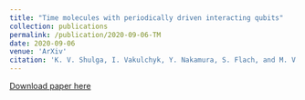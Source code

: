 ```yaml
---
title: "Time molecules with periodically driven interacting qubits"
collection: publications
permalink: /publication/2020-09-06-TM
date: 2020-09-06
venue: 'ArXiv'
citation: 'K. V. Shulga, I. Vakulchyk, Y. Nakamura, S. Flach, and M. V. Fistul. <i>arXiv:2009.02722</i>. <i>https://iopscience.iop.org/article/10.1088/2058-9565/abffbc</i>'
---
```

[Download paper here](http://kirill-shulga.github.io/files/TM.pdf)
